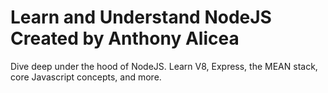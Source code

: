 # Learn and Understand NodeJS Created by Anthony Alicea

Dive deep under the hood of NodeJS. Learn V8, Express, the MEAN stack, core Javascript concepts, and more.
